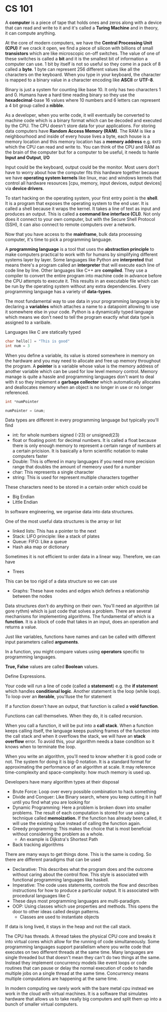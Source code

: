 # CS 101

A **computer** is a piece of tape that holds ones and zeros along with a device that can read and write to it and it's called a **Turing Machine** and in theory, it can compute anything.

At the core of modern computers, we have the **Central Processing Unit (CPU)** if we crack it open, we find a piece of silicon with billions of small **transistors** which are like microscopic on-off switches. The value of one of these switches is called a **bit** and it is the smallest bit of information a computer can use. 1 bit by itself is not so useful so they come in a pack of 8 called a **byte**. 1 byte can represent 256 different values like all the characters on the keyboard. When you type in your keyboard, the character is mapped to a binary value in a character encoding like **ASCII** or **UTF-8**.

Binary is just a system for counting like base 10. It only has two characters 1 and 0. Humans have a hard time reading binary so they use the **hexadecimal**-base 16 values where 10 numbers and 6 letters can represent a 4 bit group called a **nibble**.

As a developer, when you write code, it will eventually be converted to machine code which is a binary format which can be decoded and executed by the CPU. The CPU doesn't store data for your applications. For storing data computers have **Random Access Memory (RAM)**. The RAM is like a neighbourhood and inside of every house lives a byte, each house is a memory location and this memory location has a **memory address** e.g. `0XFD` which the CPU can read and write to. You can think of the CPU and RAM as the brain of the computer but for a computer to be useful, it needs to hanle **Input and Output**, **I/O**

Input could be the keyboard, output could be the monitor. Most users don't have to worry about how the computer fits this hardware together because we have **operating system kernels** like linux, mac and windows kernels that control all hardware resources [cpu, memory, input devices, output devices] via **device drivers**.

To start hacking on the operating system, your first entry point is the **shell**. It is a program that exposes the operating system to the end user. It is called a shell because it wraps the kernel. It takes a line of text as input and produces an output. This is called a **command line interface (CLI)**. Not only does it connect to your own computer, but with the Secure Shell Protocol (SSH), it can also connect to remote computers over a network.

Now that you have access to the **mainframe**, bulk data processing computer, it's time to pick a programming language.

A **programming language** is a tool that uses the **abstraction principle** to make computers practical to work with for humans by simplifying different systems layer by layer. Some languages like Python are **interpreted** that means there's a program called an **interpreter** that will execute each line of code line by line. Other languages like C++ are **compiled**. They use a compiler to convert the entire program into machine code in advance before the CPU attempts to execute it. This results in an executable file which can be run by the operating system without any extra dependencies. Every programming language has a variety of **data-types**.

The most fundamental way to use data in your programming language is by declaring a **variables** which attaches a name to a datapoint allowing to use it somewhere else in your code. Python is a dynamically typed language which means we don't need to tell the program exactly what data type is assigned to a varibale.

Languages like C are statically typed

```c
char hello[] = "This is good"
int num = 3
```

When you define a variable, its value is stored somewhere in memory on the hardware and you may need to allocate and free up memory throughout the program. A **pointer** is a variable whose value is the memory address of another variable which can be used for low level memory control. Memory manage is quite a hassle and programming languages don't want to deal with it so they implement a **garbage collector** which automatically allocates and deallocates memory when an object is no longer in use or no longer referenced.

```c
int *numPointer

numPointer = &num;
```

Data types are different in every programming language but typically you'll find

- int: for whole numbers signed (-23) or unsigned(23)
- float or floating point: for decimal numbers. It is called a float because there is only enough memory to represent a certain range of numbers at a certain pricision. It is basically a form scientific notation to make computers faster
- Double: This is offered in many languages if you need more precision range that doubles the amount of memeory used for a number
- char: This represents a single character
- string: This is used for represent multiple characters together

These characters need to be stored in a certain order which could be

- Big Endian
- Little Endian

In software engineering, we organise data into data structures.

One of the most useful data structures is the array or list

- linked lists: This has a pointer to the next
- Stack: LIFO principle: like a stack of plates
- Queue: FIFO: Like a queue
- Hash aka map or dictionary

Sometimes it is not efficient to order data in a linear way. Therefore, we can have

- Trees

This can be too rigid of a data structure so we can use

- Graphs: These have nodes and edges which defines a relationship between the nodes

Data structures don't do anything on their own. You'll need an algorithm (al gore rythm) which is just code that solves a problem. There are several mechanisms for implementing algorithms. The fundamental of which is a **function**. It is a block of code that takes in an input, does an operation and returns a value.

Just like variables, functions have names and can be called with different input parameters called **arguments**.

In a function, you might compare values using **operators** specific to programming languages.

**True, False** values are called **Boolean** values.

Define Expressions.

Your code will run a line of code (called a **statement**) e.g. the **if statement** which handles **conditional logic**. Another statement is the loop (while loop). To loop over an **iterable**, you'lluse the for statement

If a function doesn't have an output, that function is called a **void function**.

Functions can call themselves. When they do, it is called recursion.

When you call a function, it will be put into a **call stack**. When a function keeps calling itself, the language keeps pushing frames of the function into the call stack and when it overflows the stack, we will have an **stack overflow** error. To avoid this, your algorithm needs a base condition so it knows when to terminate the loop.

When you write an algorithm, you'll need to know whether it is good code or not. The system for doing it is big-0 notation. It is a standard format for approximating the performance of an algorithm at scale. It may reference time-complexity and space-complexity: how much memory is used up.

Developers have many algorithm types at their disposal

- Brute Force: Loop over every possible combination to hack something
- Divide and Conquer: Like Binary search, where you keep cutting it in half until you find what you are looking for
- Dynamic Programming: Here a problem is broken down into smaller problems. The result of each computation is stored for use using a technique called **memoization.** If the function has already been called, it will use the existing value instead of calling the function again.
- Greedy programming: This makes the choice that is most beneficial without considering the problem as a whole.
  - An example is Dijkstra's Shortest Path
- Back tracking algorithms

There are many ways to get things done. This is the same is coding. So there are different paradigms that can be used

- Declarative: This describes what the program does and the outcome without caring about the control flow. This style is associated with functional programming languages like haskell.
- Imperative: The code uses statements, controls the flow and describes instructions for how to produce a particular output. It is associated with procedural languages like C
- These days most programming languages are multi-paradigm.
- OOP: Using classes which use properties and methods. This opens the door to other ideas called design patterns.
  - Classes are used to instantiate objects

If data is long lived, it stays in the heap and not the call stack.

The CPU has threads. A thread takes the physical CPU core and breaks it into virtual cores which allow for the running of code simultaneously. Some programming languages support parallelism where you write code that executes on two different threads at the same time. Many languages are single threaded but that doesn't mean they can't do two things at the same. Instead they implement concurrency models like event loops or code routines that can pause or delay the normal execution of code to handle multiple jobs on a single thread at the same time. Concurrency means multiple computations are happening at the same time.

In modern computing we rarely work with the bare metal cpu instead we work in the cloud with virtual machines. It is a software that simulates hardware that allows us to take really big computers and split them up into a bunch of smaller virtual computers.
